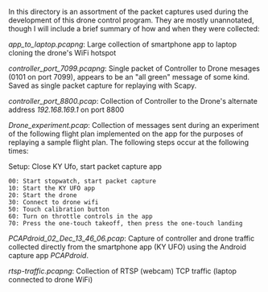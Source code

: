 In this directory is an assortment of the packet captures used during
the development of this drone control program. They are mostly
unannotated, though I will include a brief summary of how and when
they were collected:

*app_to_laptop.pcapng*: Large collection of smartphone app to laptop
cloning the drone's WiFi hotspot

*controller_port_7099.pcapng*: Single packet of Controller to Drone
mesages (0101 on port 7099), appears to be an "all green" message of
some kind. Saved as single packet capture for replaying with Scapy.

*controller_port_8800.pcap*: Collection of Controller to the Drone's
alternate address *192.168.169.1* on port 8800

*Drone_experiment.pcap*: Collection of messages sent during an
experiment of the following flight plan implemented on the app for the
purposes of replaying a sample flight plan. The following steps occur
at the following times:

Setup: Close KY Ufo, start packet capture app

```
00: Start stopwatch, start packet capture
10: Start the KY UFO app
20: Start the drone
30: Connect to drone wifi
50: Touch calibration button
60: Turn on throttle controls in the app
70: Press the one-touch takeoff, then press the one-touch landing
```

*PCAPdroid_02_Dec_13_46_06.pcap*: Capture of controller and drone
traffic collected directly from the smartphone app (KY UFO) using the
Android capture app *PCAPdroid*. 

*rtsp-traffic.pcapng*: Collection of RTSP (webcam) TCP traffic (laptop
connected to drone WiFi)
